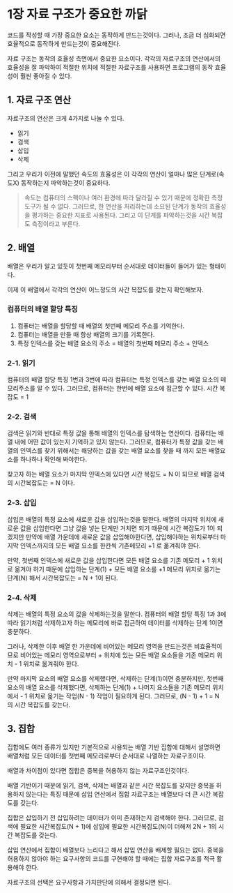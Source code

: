 # 1장 자료 구조가 중요한 까닭

코드를 작성할 때 가장 중요한 요소는 동작하게 만드는것이다.
그러나, 조금 더 심화되면 효율적으로 동작하게 만드는것이 중요해진다.

자료 구조는 동작의 효율성 측면에서 중요한 요소이다.
각각의 자료구조의 연산에서의 효율성을 잘 파악하여 적절한 위치에 적절한 자료구조를 사용하면 프로그램의 동작 효율성이 훨씬 좋아질 수 있다.

## 1. 자료 구조 연산
자료구조의 연산은 크게 4가지로 나눌 수 있다.
- 읽기
- 검색
- 삽입
- 삭제

그리고 우리가 이전에 말했던 속도의 효율성은 이 각각의 연산이 얼마나 많은 단계로(속도X) 동작하는지 파악하는것이 중요하다.
> 속도는 컴퓨터의 스펙이나 여러 환경에 따라 달라질 수 있기 때문에 정확한 측정 도구가 될 수 없다. 그러므로, 한 연산을 처리하는데 소요된 단계가 동작의 효율성을 평가하는 중요한 지표로 사용된다. 그리고 이 단계를 파악하는것을 시간 복잡도 측정이라고 부른다.

## 2. 배열
배열은 우리가 알고 있듯이 첫번째 메모리부터 순서대로 데이터들이 들어가 있는 형태이다.

이제 이 배열에서 각각의 연산이 어느정도의 사간 복잡도를 갖는지 확인해보자.

### 컴퓨터의 배열 할당 특징
1. 컴퓨터는 배열을 할당할 때 배열의 첫번째 메모리 주소를 기억한다.
2. 컴퓨터는 배열을 만들 때 항상 배열의 크기를 기록한다.
3. 특정 인덱스를 갖는 배열 요소의 주소 = 배열의 첫번째 메모리 주소 + 인덱스


### 2-1. 읽기
컴퓨터의 배열 할당 특징 1번과 3번에 따라 컴퓨터는 특정 인덱스를 갖는 배열 요소의 메모리주소를 알 수 있다.
그러므로, 컴퓨터는 한번에 배열 요소에 접근할 수 있다.
시간 복잡도 = 1

### 2-2. 검색
검색은 읽기와 반대로 특정 값을 통해 배열의 인덱스를 탐색하는 연산이다.
컴퓨터는 배열 내에 어떤 값이 있는지 기억하고 있지 않는다.
그러므로, 컴퓨터가 특정 값을 갖는 배열의 인덱스를 찾기 위해서는 해당하는 값을 갖는 배열 요소를 찾을 때 까지 모든 배열요소를 하나하나 확인해 봐야한다.

찾고자 하는 배열 요소가 마지막 인덱스에 있다면 시간 복잡도 = N 이 되므로
배열 검색의 시간복잡도는 = N 이다.

### 2-3. 삽입
삽입은 배열의 특정 요소에 새로운 값을 삽입하는것을 말한다.
배열의 마지막 위치에 새로운 값을 삽입한다면 그냥 값을 넣는 단계만 거치면 되기 때문에 시간 복잡도가 1이 되겠지만
만약에 배열 가운데에 새로운 값을 삽입해야한다면, 삽입해야하는 위치로부터 마지막 인덱스까지의 모든 배열 요소를 한칸씩 기존메모리 +1 로 옮겨줘야 한다.

만약, 첫번째 인덱스에 새로운 값을 삽입한다면 모든 배열 요소를 기존 메모리 + 1 위치로 옮겨야 하기 때문에 
삽입하는 단계(1) + 모든 배열 요소를 +1 메모리 위치로 옮기는 단계(N) 해서
시간복잡도는 = N + 1이 된다.

### 2-4. 삭제
삭제는 배열의 특정 요소의 값을 삭제하는것을 말한다.
컴퓨터의 배열 할당 특징 1과 3에 따라 읽기처럼 삭제하고자 하는 메모리에 바로 접근하여 데이터를 삭제하는 단계 1이면 충분하다.

그러나, 삭제한 이후 배열 한 가운데에 비어있는 메모리 영역을 만드는것은 비효율적이므로 비어있는 메모리 영역으로부터 + 위치에 있는 모든 배열 요소들을 기존 메모리 위치 - 1 위치로 옮겨줘야 한다.

만약 마지막 요소의 배열 요소를 삭제했다면, 삭제하는 단계(1)이면 충분하지만,
첫번째 요소의 배열 요소를 삭제했다면, 삭제하는 단계(1) + 나머지 요소들을 기존 메모리 위치에서 - 1 위치로 옮기는 작업(N - 1) 작업이 필요하게 된다.
그러므로, (N - 1) + 1 = N 의 시간 복잡도를 갖는다.


## 3. 집합
집합에도 여러 종류가 있지만 기본적으로 사용되는 배열 기반 집합에 대해서 설명하면 배열처럼 모든 데이터를 첫번째 메모리로부터 순서대로 나열하는 자료구조이다. 

배열과 차이점이 있다면 집합은 중복을 허용하지 않는 자료구조인것이다.

배열 기반이기 때문에 읽기, 검색, 삭제는 배열과 같은 시간 복잡도를 갖지만
중복을 허용하지 않는다는 특징 때문에 삽입 연산에서 집합 자료구조는 배열보다 더 큰 시간 복잡도를 갖는다.

집합은 삽입하기 전 삽입하려는 데이터가 이미 존재하는지 검색해야 한다.
그러므로, 검색에 필요한 시간복잡도(N + 1)에 삽입에 필요한 시간복잡도(N)이 더해져 2N + 1의 시간 복잡도를 갖는다.

삽입 연산에서 집합이 배열보다 느리다고 해서 삽입 연산을 배제할 필요는 없다.
중복을 허용하지 않아야 하는 요구사항의 코드를 구현해야 할 때에는 집합 자료구조를 적극 활용해야 한다.

자료구조의 선택은 요구사항과 가치판단에 의해서 결정되면 된다.